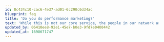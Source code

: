 ```yaml
---
id: 8c434c10-cac6-4e37-ad01-6c290c6d34ac
blueprint: faq
title: 'Do you do performance marketing?'
text: 'While this is not our core service, the people in our network are. Just drop us a message and let us know how we can assist you.'
updated_by: 06410ee8-92e1-45e7-b0e3-9fd7e0400442
updated_at: 1698671747
---
```


